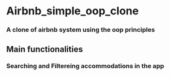 # Airbnb_simple_oop_clone
### A clone of airbnb system using the oop principles
## Main functionalities
### Searching and Filtereing accommodations in the app